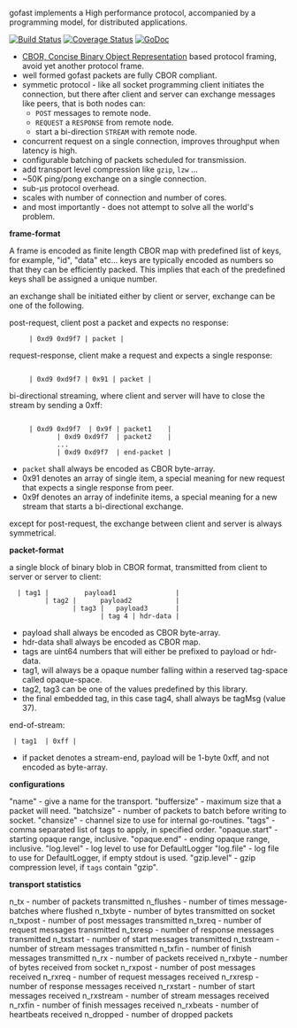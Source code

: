 gofast implements a High performance protocol, accompanied by a 
programming model, for distributed applications.

[![Build Status](https://travis-ci.org/prataprc/gofast.png)](https://travis-ci.org/prataprc/gofast)
[![Coverage Status](https://coveralls.io/repos/prataprc/gofast/badge.png?branch=master&service=github)](https://coveralls.io/github/prataprc/gofast?branch=master)
[![GoDoc](https://godoc.org/github.com/prataprc/gofast?status.png)](https://godoc.org/github.com/prataprc/gofast)

* [CBOR, Concise Binary Object Representation](http://cbor.io/) based protocol
  framing, avoid yet another protocol frame.
* well formed gofast packets are fully CBOR compliant.
* symmetic protocol - like all socket programming client initiates
  the connection, but there after client and server can exchange
  messages like peers, that is both nodes can:
  * ``POST`` messages to remote node.
  * ``REQUEST`` a ``RESPONSE`` from remote node.
  * start a bi-direction ``STREAM`` with remote node.
* concurrent request on a single connection, improves throughput
  when latency is high.
* configurable batching of packets scheduled for transmission.
* add transport level compression like `gzip`, `lzw` ...
* ~50K ping/pong exchange on a single connection.
* sub-μs protocol overhead.
* scales with number of connection and number of cores.
* and most importantly - does not attempt to solve all the
  world's problem.

**frame-format**

A frame is encoded as finite length CBOR map with predefined list
of keys, for example, "id", "data" etc... keys are typically encoded
as numbers so that they can be efficiently packed. This implies that
each of the predefined keys shall be assigned a unique number.

an exchange shall be initiated either by client or server,
exchange can be one of the following.

post-request, client post a packet and expects no response:

```text
     | 0xd9 0xd9f7 | packet |
```

request-response, client make a request and expects a single response:

```text

     | 0xd9 0xd9f7 | 0x91 | packet |
```

bi-directional streaming, where client and server will have to close
the stream by sending a 0xff:

```text

     | 0xd9 0xd9f7  | 0x9f | packet1    |
            | 0xd9 0xd9f7  | packet2    |
            ...
            | 0xd9 0xd9f7  | end-packet |
```

* `packet` shall always be encoded as CBOR byte-array.
* 0x91 denotes an array of single item, a special meaning for new
  request that expects a single response from peer.
* 0x9f denotes an array of indefinite items, a special meaning
  for a new stream that starts a bi-directional exchange.

except for post-request, the exchange between client and server is always
symmetrical.

**packet-format**

a single block of binary blob in CBOR format, transmitted
from client to server or server to client:

```text
  | tag1 |         payload1               |
         | tag2 |      payload2           |
                | tag3 |   payload3       |
                       | tag 4 | hdr-data |
```

* payload shall always be encoded as CBOR byte-array.
* hdr-data shall always be encoded as CBOR map.
* tags are uint64 numbers that will either be prefixed
 to payload or hdr-data.
* tag1, will always be a opaque number falling within a
 reserved tag-space called opaque-space.
* tag2, tag3 can be one of the values predefined by this
 library.
* the final embedded tag, in this case tag4, shall always
 be tagMsg (value 37).

end-of-stream:

```text
 | tag1  | 0xff |
```

* if packet denotes a stream-end, payload will be
 1-byte 0xff, and not encoded as byte-array.


**configurations**

 "name"         - give a name for the transport.
 "buffersize"   - maximum size that a packet will need.
 "batchsize"    - number of packets to batch before writing to socket.
 "chansize"     - channel size to use for internal go-routines.
 "tags"         - comma separated list of tags to apply, in specified order.
 "opaque.start" - starting opaque range, inclusive.
 "opaque.end"   - ending opaque range, inclusive.
 "log.level"    - log level to use for DefaultLogger
 "log.file"     - log file to use for DefaultLogger, if empty stdout is used.
 "gzip.level"   - gzip compression level, if `tags` contain "gzip".

**transport statistics**

 n_tx       - number of packets transmitted
 n_flushes  - number of times message-batches where flushed
 n_txbyte   - number of bytes transmitted on socket
 n_txpost   - number of post messages transmitted
 n_txreq    - number of request messages transmitted
 n_txresp   - number of response messages transmitted
 n_txstart  - number of start messages transmitted
 n_txstream - number of stream messages transmitted
 n_txfin    - number of finish messages transmitted
 n_rx       - number of packets received
 n_rxbyte   - number of bytes received from socket
 n_rxpost   - number of post messages received
 n_rxreq    - number of request messages received
 n_rxresp   - number of response messages received
 n_rxstart  - number of start messages received
 n_rxstream - number of stream messages received
 n_rxfin    - number of finish messages received
 n_rxbeats  - number of heartbeats received
 n_dropped  - number of dropped packets
